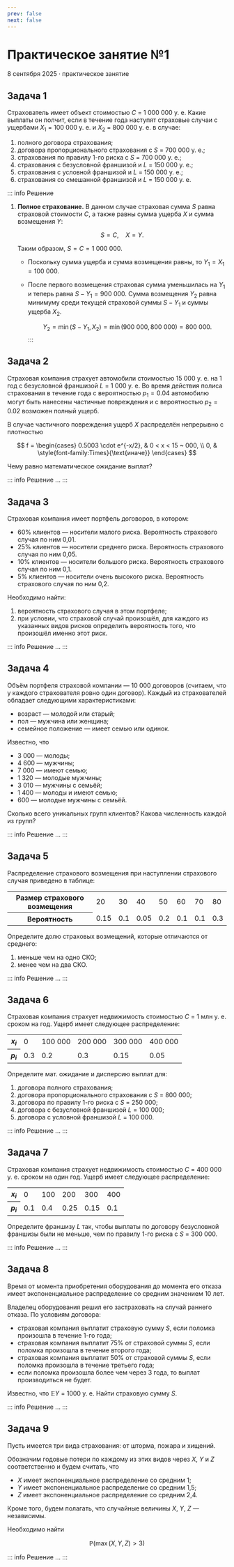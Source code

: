 ```yaml
---
prev: false
next: false
---
```


# Практическое занятие №1

<p class="subtext">8 сентября 2025 · практическое занятие</p>

## Задача 1

Страхователь имеет объект стоимостью $C$ = 1 000 000 у. е. Какие выплаты он полчит, если в течение года наступят страховые случаи с ущербами $X_1$ = 100 000 у. е. и $X_2$ = 800 000 у. е. в случае:

1. полного договора страхования;
2. договора пропорционального страхования с $S$ = 700 000 у. е.;
3. страхования по правилу 1-го риска с $S$ = 700 000 у. е.;
4. страхования с безусловной франшизой и $L$ = 150 000 у. е.;
5. страхования с условной франшизой и $L$ = 150 000 у. е.;
6. страхования со смешанной франшизой и $L$ = 150 000 у. е.

::: info Решение
1. **Полное страхование.** В данном случае страховая сумма $S$ равна страховой стоимости $C$, а также равны сумма ущерба $X$ и сумма возмещения $Y$:

   $$
   S = C, ~ ~ ~ ~ X = Y.
   $$

   Таким образом, $S = C = 1 ~ 000 ~ 000$.

   * Поскольку сумма ущерба и сумма возмещения равны, то $Y_1 = X_1 = 100 ~ 000$.
   * После первого возмещения страховая сумма уменьшилась на $Y_1$ и теперь равна $S - Y_1 = 900 ~ 000$. Сумма возмещения $Y_2$ равна минимуму среди текущей страховой суммы $S - Y_1$ и суммы ущерба $X_2$.

     $$
     Y_2 = \min (S - Y_1, X_2) = \min(900 ~ 000, 800 ~ 000) = 800 ~ 000.
     $$
:::

## Задача 2

Страховая компания страхует автомобили стоимостью 15 000 у. е. на 1 год с безусловной франшизой $L$ = 1 000 у. е. Во время действия полиса страхования в течение года с вероятностью $p_1 = 0.04$ автомобилю могут быть нанесены частичные повреждения и с вероятностью $p_2 = 0.02$ возможен полный ущерб.

В случае частичного повреждения ущерб $X$ распределён непрерывно с плотностью

$$
f = \begin{cases}
0.5003 \cdot e^{-x/2}, & 0 < x < 15 ~ 000, \\
0, & \style{font-family:Times}{\text{иначе}}
\end{cases}
$$

Чему равно математическое ожидание выплат?

::: info Решение
...
:::

## Задача 3

Страховая компания имеет портфель договоров, в котором:

* 60% клиентов — носители малого риска. Вероятность страхового случая по ним 0,01.
* 25% клиентов — носители среднего риска. Вероятность страхового случая по ним 0,05.
* 10% клиентов — носители большого риска. Вероятность страхового случая по ним 0,1.
* 5% клиентов — носители очень высокого риска. Вероятность страхового случая по ним 0,2.

Необходимо найти:
1. вероятность страхового случая в этом портфеле;
2. при условии, что страховой случай произошёл, для каждого из указанных видов рисков определить вероятность того, что произошёл именно этот риск.

::: info Решение
...
:::

## Задача 4

Объём портфеля страховой компании — 10 000 договоров (считаем, что у каждого страхователя ровно один договор). Каждый из страхователей обладает следующими характеристиками:

* возраст — молодой или старый;
* пол — мужчина или женщина;
* семейное положение — имеет семью или одинок.

Известно, что

* 3 000 — молоды;
* 4 600 — мужчины;
* 7 000 — имеют семью;
* 1 320 — молодые мужчины;
* 3 010 — мужчины с семьёй;
* 1 400 — молоды и имеют семью;
* 600 — молодые мужчины с семьёй.

Сколько всего уникальных групп клиентов? Какова численность каждой из групп?

::: info Решение
...
:::

## Задача 5

Распределение страхового возмещения при наступлении страхового случая приведено в таблице:

<table>
    <tbody>
        <tr>
            <th>Размер страхового возмещения</th>
            <td>20</td>
            <td>30</td>
            <td>40</td>
            <td>50</td>
            <td>60</td>
            <td>70</td>
            <td>80</td>
        </tr>
        <tr>
            <th>Вероятность</th>
            <td>0.15</td>
            <td>0.1</td>
            <td>0.05</td>
            <td>0.2</td>
            <td>0.1</td>
            <td>0.1</td>
            <td>0.3</td>
        </tr>
    </tbody>
</table>

Определите долю страховых возмещений, которые отличаются от среднего:

1. меньше чем на одно СКО;
2. менее чем на два СКО.

::: info Решение
...
:::

## Задача 6

Страховая компания страхует недвижимость стоимостью $C$ = 1 млн у. е. сроком на год. Ущерб имеет следующее распределение:

<table>
    <tbody>
        <tr>
            <th><i>x<sub>i</sub></i></th>
            <td>0</td>
            <td>100 000</td>
            <td>200 000</td>
            <td>300 000</td>
            <td>400 000</td>
        </tr>
        <tr>
            <th><i>p<sub>i</sub></i></th>
            <td>0.3</td>
            <td>0.2</td>
            <td>0.3</td>
            <td>0.15</td>
            <td>0.05</td>
        </tr>
    </tbody>
</table>

Определите мат. ожидание и дисперсию выплат для:

1. договора полного страхования;
2. договора пропорционального страхования с $S$ = 800 000;
3. договора по правилу 1-го риска с $S$ = 250 000;
4. договора с безусловной франшизой $L$ = 100 000;
5. договора с условной франшизой $L$ = 100 000.

::: info Решение
...
:::

## Задача 7

Страховая компания страхует недвижимость стоимостью $C$ = 400 000 у. е. сроком на один год. Ущерб имеет следующее распределение:

<table>
    <tbody>
        <tr>
            <th><i>x<sub>i</sub></i></th>
            <td>0</td>
            <td>100</td>
            <td>200</td>
            <td>300</td>
            <td>400</td>
        </tr>
        <tr>
            <th><i>p<sub>i</sub></i></th>
            <td>0.1</td>
            <td>0.4</td>
            <td>0.25</td>
            <td>0.15</td>
            <td>0.1</td>
        </tr>
    </tbody>
</table>

Определите франшизу $L$ так, чтобы выплаты по договору безусловной франшизы были не меньше, чем по правилу 1-го риска с $S$ = 300 000.

::: info Решение
...
:::

## Задача 8

Время от момента приобретения оборудования до момента его отказа имеет экспоненциальное распределение со средним значением 10 лет.

Владелец оборудования решил его застраховать на случай раннего отказа. По условиям договора:

* страховая компания выплатит страховую сумму $S$, если поломка произошла в течение 1-го года;
* страховая компания выплатит 75% от страховой суммы $S$, если поломка произошла в течение второго года;
* страховая компания выплатит 50% от страховой суммы $S$, если поломка произошла в течение третьего года;
* если поломка произошла более чем через 3 года, то выплат производиться не будет.

Известно, что $\mathbb{E}Y$ = 1000 у. е. Найти страховую сумму $S$.

::: info Решение
...
:::

## Задача 9

Пусть имеется три вида страхования: от шторма, пожара и хищений.

Обозначим годовые потери по каждому из этих видов через $X$, $Y$ и $Z$ соответственно и будем считать, что

* $X$ имеет экспоненциальное распределение со средним 1;
* $Y$ имеет экспоненциальное распределение со средним 1,5;
* $Z$ имеет экспоненциальное распределение со средним 2,4.

Кроме того, будем полагать, что случайные величины $X$, $Y$, $Z$ — независимы.

Необходимо найти

$$
\mathbb{P} \left(
    \max(X, Y, Z) > 3
\right)
$$

::: info Решение
...
:::